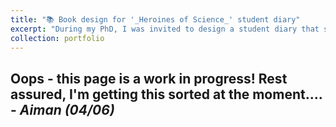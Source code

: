 ```yaml
---
title: "📚 Book design for '_Heroines of Science_' student diary"
excerpt: "During my PhD, I was invited to design a student diary that spotlighted several women in STEM from around the world as superheroes, or ‘_Heroines of Science_.’ The book was later distributed in schools across Ethiopia. [Read more here](/portfolio/portfolio4_book_hersci). <br/><img src='../images/portfolio_hersci.png'>"
collection: portfolio
---
```


Oops - this page is a work in progress! Rest assured, I'm getting this sorted at the moment.... - _Aiman (04/06)_
------
